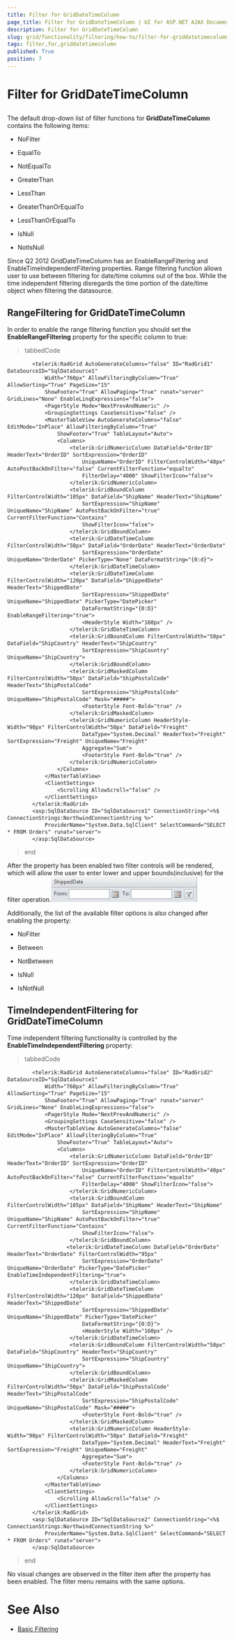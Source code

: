 ```yaml
---
title: Filter for GridDateTimeColumn
page_title: Filter for GridDateTimeColumn | UI for ASP.NET AJAX Documentation
description: Filter for GridDateTimeColumn
slug: grid/functionality/filtering/how-to/filter-for-griddatetimecolumn
tags: filter,for,griddatetimecolumn
published: True
position: 7
---
```


# Filter for GridDateTimeColumn



## 

The default drop-down list of filter functions for __GridDateTimeColumn__ contains the following items:

* NoFilter

* EqualTo

* NotEqualTo

* GreaterThan

* LessThan

* GreaterThanOrEqualTo

* LessThanOrEqualTo

* IsNull

* NotIsNull

Since Q2 2012 GridDateTimeColumn has an EnableRangeFiltering and EnableTimeIndependentFiltering properties. Range filtering function allows user to use between filtering for date/time columns out of the box. While the time independent filtering disregards the time portion of the date/time object when filtering the datasource.

## RangeFiltering for GridDateTimeColumn

In order to enable the range filtering function you should set the __EnableRangeFiltering__ property for the specific column to true:

>tabbedCode

````ASPNET
	    <telerik:RadGrid AutoGenerateColumns="false" ID="RadGrid1" DataSourceID="SqlDataSource1"
	        Width="760px" AllowFilteringByColumn="True" AllowSorting="True" PageSize="15"
	        ShowFooter="True" AllowPaging="True" runat="server" GridLines="None" EnableLinqExpressions="false">
	        <PagerStyle Mode="NextPrevAndNumeric" />
	        <GroupingSettings CaseSensitive="false" />
	        <MasterTableView AutoGenerateColumns="false" EditMode="InPlace" AllowFilteringByColumn="True"
	            ShowFooter="True" TableLayout="Auto">
	            <Columns>
	                <telerik:GridNumericColumn DataField="OrderID" HeaderText="OrderID" SortExpression="OrderID"
	                    UniqueName="OrderID" FilterControlWidth="40px" AutoPostBackOnFilter="false" CurrentFilterFunction="equalto"
	                    FilterDelay="4000" ShowFilterIcon="false">
	                </telerik:GridNumericColumn>
	                <telerik:GridBoundColumn FilterControlWidth="105px" DataField="ShipName" HeaderText="ShipName"
	                    SortExpression="ShipName" UniqueName="ShipName" AutoPostBackOnFilter="true" CurrentFilterFunction="Contains"
	                    ShowFilterIcon="false">
	                </telerik:GridBoundColumn>
	                <telerik:GridDateTimeColumn FilterControlWidth="50px" DataField="OrderDate" HeaderText="OrderDate"
	                    SortExpression="OrderDate" UniqueName="OrderDate" PickerType="None" DataFormatString="{0:d}">
	                </telerik:GridDateTimeColumn>
	                <telerik:GridDateTimeColumn FilterControlWidth="120px" DataField="ShippedDate" HeaderText="ShippedDate"
	                    SortExpression="ShippedDate" UniqueName="ShippedDate" PickerType="DatePicker"
	                    DataFormatString="{0:D}" EnableRangeFiltering="true">
	                    <HeaderStyle Width="160px" />
	                </telerik:GridDateTimeColumn>
	                <telerik:GridBoundColumn FilterControlWidth="50px" DataField="ShipCountry" HeaderText="ShipCountry"
	                    SortExpression="ShipCountry" UniqueName="ShipCountry">
	                </telerik:GridBoundColumn>
	                <telerik:GridMaskedColumn FilterControlWidth="50px" DataField="ShipPostalCode" HeaderText="ShipPostalCode"
	                    SortExpression="ShipPostalCode" UniqueName="ShipPostalCode" Mask="#####">
	                    <FooterStyle Font-Bold="true" />
	                </telerik:GridMaskedColumn>
	                <telerik:GridNumericColumn HeaderStyle-Width="90px" FilterControlWidth="50px" DataField="Freight"
	                    DataType="System.Decimal" HeaderText="Freight" SortExpression="Freight" UniqueName="Freight"
	                    Aggregate="Sum">
	                    <FooterStyle Font-Bold="true" />
	                </telerik:GridNumericColumn>
	            </Columns>
	        </MasterTableView>
	        <ClientSettings>
	            <Scrolling AllowScroll="false" />
	        </ClientSettings>
	    </telerik:RadGrid>        
	    <asp:SqlDataSource ID="SqlDataSource1" ConnectionString="<%$ ConnectionStrings:NorthwindConnectionString %>"
	        ProviderName="System.Data.SqlClient" SelectCommand="SELECT * FROM Orders" runat="server">
	    </asp:SqlDataSource>   
````
>end

After the property has been enabled two filter controls will be rendered, which will allow the user to enter lower and upper bounds(inclusive) for the filter operation.![grid rangefiltering](images/grid_rangefiltering.jpg)

Additionally, the list of the available filter options is also changed after enabling the property:

* NoFilter

* Between

* NotBetween

* IsNull

* IsNotNull

## TimeIndependentFiltering for GridDateTimeColumn

Time independent filtering functionality is controlled by the __EnableTimeIndependentFiltering__ property:

>tabbedCode

````ASPNET
	    <telerik:RadGrid AutoGenerateColumns="false" ID="RadGrid2" DataSourceID="SqlDataSource1"
	        Width="760px" AllowFilteringByColumn="True" AllowSorting="True" PageSize="15"
	        ShowFooter="True" AllowPaging="True" runat="server" GridLines="None" EnableLinqExpressions="false">
	        <PagerStyle Mode="NextPrevAndNumeric" />
	        <GroupingSettings CaseSensitive="false" />
	        <MasterTableView AutoGenerateColumns="false" EditMode="InPlace" AllowFilteringByColumn="True"
	            ShowFooter="True" TableLayout="Auto">
	            <Columns>
	                <telerik:GridNumericColumn DataField="OrderID" HeaderText="OrderID" SortExpression="OrderID"
	                    UniqueName="OrderID" FilterControlWidth="40px" AutoPostBackOnFilter="false" CurrentFilterFunction="equalto"
	                    FilterDelay="4000" ShowFilterIcon="false">
	                </telerik:GridNumericColumn>
	                <telerik:GridBoundColumn FilterControlWidth="105px" DataField="ShipName" HeaderText="ShipName"
	                    SortExpression="ShipName" UniqueName="ShipName" AutoPostBackOnFilter="true" CurrentFilterFunction="Contains"
	                    ShowFilterIcon="false">
	                </telerik:GridBoundColumn>
	               <telerik:GridDateTimeColumn DataField="OrderDate" HeaderText="OrderDate" FilterControlWidth="95px"
	                    SortExpression="OrderDate" UniqueName="OrderDate" PickerType="DatePicker" EnableTimeIndependentFiltering="true">
	                </telerik:GridDateTimeColumn>
	                <telerik:GridDateTimeColumn FilterControlWidth="120px" DataField="ShippedDate" HeaderText="ShippedDate"
	                    SortExpression="ShippedDate" UniqueName="ShippedDate" PickerType="DatePicker"
	                    DataFormatString="{0:D}">
	                    <HeaderStyle Width="160px" />
	                </telerik:GridDateTimeColumn>
	                <telerik:GridBoundColumn FilterControlWidth="50px" DataField="ShipCountry" HeaderText="ShipCountry"
	                    SortExpression="ShipCountry" UniqueName="ShipCountry">
	                </telerik:GridBoundColumn>
	                <telerik:GridMaskedColumn FilterControlWidth="50px" DataField="ShipPostalCode" HeaderText="ShipPostalCode"
	                    SortExpression="ShipPostalCode" UniqueName="ShipPostalCode" Mask="#####">
	                    <FooterStyle Font-Bold="true" />
	                </telerik:GridMaskedColumn>
	                <telerik:GridNumericColumn HeaderStyle-Width="90px" FilterControlWidth="50px" DataField="Freight"
	                    DataType="System.Decimal" HeaderText="Freight" SortExpression="Freight" UniqueName="Freight"
	                    Aggregate="Sum">
	                    <FooterStyle Font-Bold="true" />
	                </telerik:GridNumericColumn>
	            </Columns>
	        </MasterTableView>
	        <ClientSettings>
	            <Scrolling AllowScroll="false" />
	        </ClientSettings>
	    </telerik:RadGrid>        
	    <asp:SqlDataSource ID="SqlDataSource2" ConnectionString="<%$ ConnectionStrings:NorthwindConnectionString %>"
	        ProviderName="System.Data.SqlClient" SelectCommand="SELECT * FROM Orders" runat="server">
	    </asp:SqlDataSource>   
````
>end

No visual changes are observed in the filter item after the property has been enabled. The filter menu remains with the same options.

# See Also

 * [Basic Filtering](http://demos.telerik.com/aspnet-ajax/grid/examples/generalfeatures/filtering/defaultcs.aspx">)
